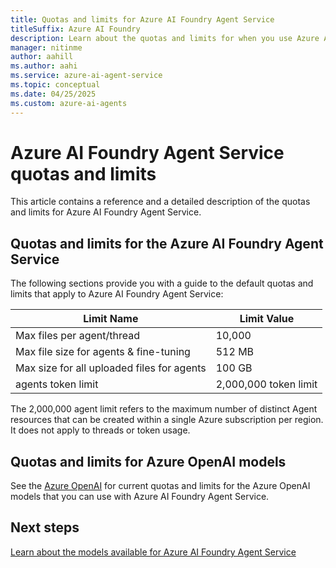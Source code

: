 ```yaml
---
title: Quotas and limits for Azure AI Foundry Agent Service
titleSuffix: Azure AI Foundry
description: Learn about the quotas and limits for when you use Azure AI Foundry Agent Service.
manager: nitinme
author: aahill
ms.author: aahi
ms.service: azure-ai-agent-service
ms.topic: conceptual
ms.date: 04/25/2025
ms.custom: azure-ai-agents
---
```


# Azure AI Foundry Agent Service quotas and limits

This article contains a reference and a detailed description of the quotas and limits for Azure AI Foundry Agent Service.

## Quotas and limits for the Azure AI Foundry Agent Service

The following sections provide you with a guide to the default quotas and limits that apply to Azure AI Foundry Agent Service:

| Limit Name | Limit Value |
|--|--|
| Max files per agent/thread | 10,000 |
| Max file size for agents & fine-tuning | 512 MB |
| Max size for all uploaded files for agents |100 GB |  
| agents token limit | 2,000,000 token limit |

The 2,000,000 agent limit refers to the maximum number of distinct Agent resources that can be created within a single Azure subscription per region. It does not apply to threads or token usage.

## Quotas and limits for Azure OpenAI models

See the [Azure OpenAI](../openai/quotas-limits.md) for current quotas and limits for the Azure OpenAI models that you can use with Azure AI Foundry Agent Service. 

## Next steps

[Learn about the models available for Azure AI Foundry Agent Service](./concepts/model-region-support.md)
